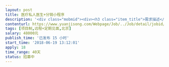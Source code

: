 ```yaml
---                
layout: post       
title: 医疗私人医生+分销小程序           
description: '<div class="mobmid"><div><h3 class="item_title">需求描述</h3><p>一、需求描述：<br/>类别：医患 小程序+管理端开发<br/>进度：已经有产品文档、原型图、UI，需要开发<br/>功能：本产品分为患者端和医生端两个端口。涉及注册登录、绑定医生、预约挂号、咨询、接智能设备SDK、分销裂变。<br/>二、人才要求：<br/>岗位职责（兼职）：1、负责前端基础技术框架的设计、研发；2、负责Web前端系统和功能的开发、调试；3、负责界面构建、兼容、优化，与设计人员和开发人员的协同配合岗位要求：1、三年以上Web前端开发经验，具备大中型项目实际开发经验2、优秀的javascript基本功3、熟练练运用HTML,css，node.js等前端技术4、熟练React进行项目开发，有完整React项目开发经验，包括架构，编码，规范制定5、熟练技术栈： React.js + Webpack + Babel.js + ES6 + React-Router + Redux6、熟悉 http://ant.design/ 等 React 社区开源 UI 组件库7、熟练使用ECMAScript6的各种特性(babel)8、熟悉常用的构建工具（包括gulp和webpack）9、熟悉Socket网络编程，TCP、UDP、HTTP等网络协议，JSONXML等通讯协议；<br/>人员所在地：北京<br/>三、参考产品：<br/>好大夫、慢病管家、分销裂变系统<br/>四、合作方式：<br/>开发方式：远程开发<br/>开发周期：45天左右<br/>每周周末开会碰头一次</p></div><!--info end--></div>'     
contenturl: https://www.yuanjisong.com/Webpage/Job/../Job/detail/jobid/101583      
tags: [项目制,远程+定期见面,北京]            
salary: 48000元          
publish_time: '已发布 15 小时'         
start_time: '2018-06-19 13:12:01'           
apply: 18                   
time_range: 40天              
status: 招募中                  
---                 
```

